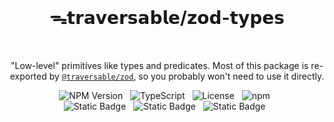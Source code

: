 <br>
<h1 align="center">ᯓ𝘁𝗿𝗮𝘃𝗲𝗿𝘀𝗮𝗯𝗹𝗲/𝘇𝗼𝗱-𝘁𝘆𝗽𝗲𝘀</h1>
<br>

<p align="center">
  "Low-level" primitives like types and predicates. Most of this package is re-exported by <a href="https://github.com/traversable/schema/tree/main/packages/zod" target="_blank"><code>@traversable/zod</code></a>, so you probably won't need to use it directly.
</p>

<div align="center">
  <img alt="NPM Version" src="https://img.shields.io/npm/v/%40traversable%2Fzod-types?style=flat-square&logo=npm&label=npm&color=blue">
  &nbsp;
  <img alt="TypeScript" src="https://img.shields.io/badge/TypeScript-5.5%2B-blue?style=flat-square&logo=TypeScript&logoColor=4a9cf6">
  &nbsp;
  <img alt="License" src="https://img.shields.io/static/v1?label=License&message=MIT&labelColor=59636e&color=838a93">
  &nbsp;
  <img alt="npm" src="https://img.shields.io/npm/dt/@traversable/zod-types?style=flat-square">
  &nbsp;
</div>

<div align="center">
  <!-- <img alt="npm bundle size (scoped)" src="https://img.shields.io/bundlephobia/minzip/%40traversable/zod-types?style=flat-square&label=size">
  &nbsp; -->
  <img alt="Static Badge" src="https://img.shields.io/badge/%F0%9F%8C%B2-tree--shakeable-brightgreen?labelColor=white">
  &nbsp;
  <img alt="Static Badge" src="https://img.shields.io/badge/ESM-supported-2d9574?style=flat-square&logo=JavaScript">
  &nbsp;
  <img alt="Static Badge" src="https://img.shields.io/badge/CJS-supported-2d9574?style=flat-square&logo=Node.JS">
  &nbsp;
</div>
<br>
<br>
